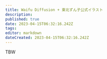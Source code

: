 ```yaml
---
title: Waifu Diffusion + 東北ずん子公式イラスト
description: 
published: true
date: 2023-04-15T06:32:16.242Z
tags: 
editor: markdown
dateCreated: 2023-04-15T06:32:16.242Z
---
```


TBW
